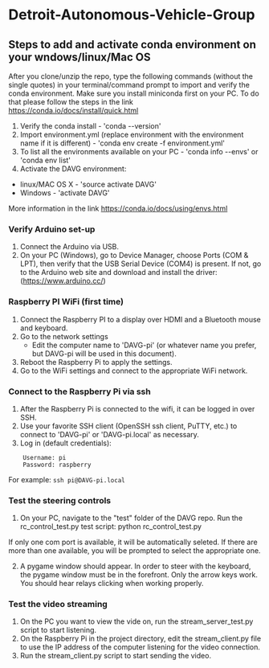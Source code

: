 # Detroit-Autonomous-Vehicle-Group

## Steps to add and activate conda environment on your wndows/linux/Mac OS

After you clone/unzip the repo, type the following commands (without the single quotes) in your terminal/command prompt to import and verify the conda environment. Make sure you install miniconda first on your PC. To do that please follow the steps in the link https://conda.io/docs/install/quick.html

1. Verify the conda install - 'conda --version'
2. Import environment.yml (replace environment with the environment name if it is different) - 'conda env create -f environment.yml'
3. To list all the environments available on your PC - 'conda info --envs' or 'conda env list'
4. Activate the DAVG environment:
  * linux/MAC OS X - 'source activate DAVG'
  * Windows - 'activate DAVG'

More information in the link https://conda.io/docs/using/envs.html

### Verify Arduino set-up

1. Connect the Arduino via USB.
2. On your PC (Windows), go to Device Manager, choose Ports (COM & LPT), then verify that the USB Serial Device (COM4) is present.
 If not, go to the Arduino web site and download and install the driver: (https://www.arduino.cc/)

### Raspberry PI WiFi (first time)

1. Connect the Raspberry PI to a display over HDMI and a Bluetooth mouse and keyboard.
2. Go to the network settings
   - Edit the computer name to 'DAVG-pi' (or whatever name you prefer, but DAVG-pi will be used in this document).
3. Reboot the Raspberry Pi to apply the settings.
4. Go to the WiFi settings and connect to the appropriate WiFi network.

### Connect to the Raspberry Pi via ssh

1. After the Raspberry Pi is connected to the wifi, it can be logged in over SSH.
2. Use your favorite SSH client (OpenSSH ssh client, PuTTY, etc.) to connect to 'DAVG-pi' or 'DAVG-pi.local' as necessary.
3. Log in (default credentials):

```
    Username: pi
    Password: raspberry
```
For example:
    ```ssh pi@DAVG-pi.local```

### Test the steering controls

1. On your PC, navigate to the "test" folder of the DAVG repo. Run the rc_control_test.py test script:
  python rc_control_test.py

If only one com port is available, it will be automatically seleted. If there are more than one available, you will be prompted to select the appropriate one.

2. A pygame window should appear. In order to steer with the keyboard, the pygame window must be in the forefront. Only the arrow keys work. You should hear relays clicking when working properly.

### Test the video streaming

1. On the PC you want to view the vide on, run the stream_server_test.py script to start listening.
2. On the Raspberry Pi in the project directory, edit the stream_client.py file to use the IP address of the computer listening for the video connection.
3. Run the stream_client.py script to start sending the video. 

